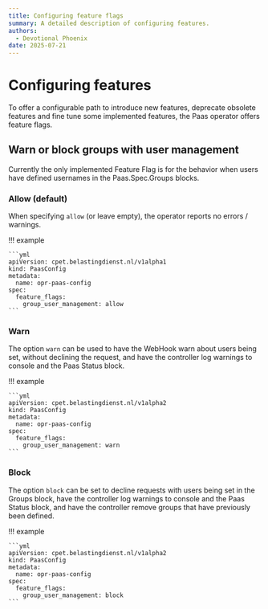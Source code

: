 ```yaml
---
title: Configuring feature flags
summary: A detailed description of configuring features.
authors:
  - Devotional Phoenix
date: 2025-07-21
---
```


# Configuring features

To offer a configurable path to introduce new features, deprecate obsolete features and fine tune some implemented features,
the Paas operator offers feature flags.

## Warn or block groups with user management

Currently the only implemented Feature Flag is for the behavior when users have defined usernames in the Paas.Spec.Groups blocks.

### Allow (default)

When specifying `allow` (or leave empty), the operator reports no errors / warnings.

!!! example

    ```yml
    apiVersion: cpet.belastingdienst.nl/v1alpha1
    kind: PaasConfig
    metadata:
      name: opr-paas-config
    spec:
      feature_flags:
        group_user_management: allow
    ```

### Warn

The option `warn` can be used to have the WebHook warn about users being set, without declining the request,
and have the controller log warnings to console and the Paas Status block.

!!! example

    ```yml
    apiVersion: cpet.belastingdienst.nl/v1alpha2
    kind: PaasConfig
    metadata:
      name: opr-paas-config
    spec:
      feature_flags:
        group_user_management: warn
    ```

### Block

The option `block` can be set to decline requests with users being set in the Groups block,
have the controller log warnings to console and the Paas Status block, 
and have the controller remove groups that have previously been defined.

!!! example

    ```yml
    apiVersion: cpet.belastingdienst.nl/v1alpha2
    kind: PaasConfig
    metadata:
      name: opr-paas-config
    spec:
      feature_flags:
        group_user_management: block
    ```